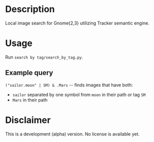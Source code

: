 Description
===========
Local image search for Gnome{2,3} utilizing Tracker semantic engine.

Usage
=====
Run `search by tag/search_by_tag.py`.

Example query
-------------
`("sailor.moon" | SM) & .Mars`
-- finds images that have both:
* `sailor` separated by one symbol from `moon` in their path or tag `SM`
* `Mars` in their path

Disclaimer
==========
This is a development (alpha) version.
No license is available yet.
